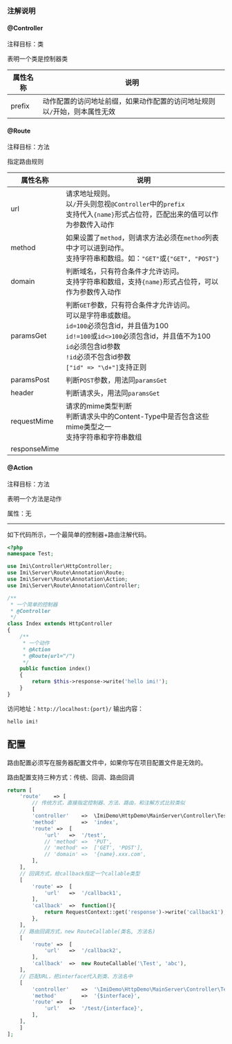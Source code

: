 
### 注解说明

#### @Controller

注释目标：类

表明一个类是控制器类

| 属性名称 | 说明 |
| ------------ | ------------ 
| prefix | 动作配置的访问地址前缀，如果动作配置的访问地址规则以`/`开始，则本属性无效 |

#### @Route

注释目标：方法

指定路由规则

| 属性名称 | 说明 |
| ------------ | ------------ 
| url | 请求地址规则。<br/>以`/`开头则忽视`@Controller`中的`prefix`<br/>支持代入`{name}`形式占位符，匹配出来的值可以作为参数传入动作 |
| method | 如果设置了`method`，则请求方法必须在`method`列表中才可以进到动作。<br/>支持字符串和数组。如：`"GET"`或`{"GET", "POST"}` |
| domain | 判断域名，只有符合条件才允许访问。<br/>支持字符串和数组，支持`{name}`形式占位符，可以作为参数传入动作 |
| paramsGet | 判断`GET`参数，只有符合条件才允许访问。<br/>可以是字符串或数组。<br/>`id=100`必须包含id，并且值为100<br/>`id!=100`或`id<>100`必须包含id，并且值不为100<br/>`id`必须包含id参数<br/>`!id`必须不包含id参数</br>`["id" => "\d+"]`支持正则</br> |
| paramsPost | 判断`POST`参数，用法同`paramsGet` |
| header | 判断请求头，用法同`paramsGet` |
| requestMime | 请求的mime类型判断<br/>判断请求头中的Content-Type中是否包含这些mime类型之一<br/>支持字符串和字符串数组<br/> |
| responseMime |  |

#### @Action

注释目标：方法

表明一个方法是动作

属性：无

---

如下代码所示，一个最简单的控制器+路由注解代码。

```php
<?php
namespace Test;

use Imi\Controller\HttpController;
use Imi\Server\Route\Annotation\Route;
use Imi\Server\Route\Annotation\Action;
use Imi\Server\Route\Annotation\Controller;

/**
 * 一个简单的控制器
 * @Controller
 */
class Index extends HttpController
{
	/**
	 * 一个动作
	 * @Action
	 * @Route(url="/")
	 */
	public function index()
	{
		return $this->response->write('hello imi!');
	}
}
```

访问地址：`http://localhost:{port}/`
输出内容：
```
hello imi!
```

## 配置

路由配置必须写在服务器配置文件中，如果你写在项目配置文件是无效的。

路由配置支持三种方式：传统、回调、路由回调

```php
return [
    'route'    => [
    	// 传统方式，直接指定控制器、方法、路由，和注解方式比较类似
        [
		'controller'	=>	\ImiDemo\HttpDemo\MainServer\Controller\Test::class,
		'method'		=>	'index',
		'route'	=>	[
			'url'	=>	'/test',
			// 'method'	=>	'PUT',
			// 'method'	=>	['GET', 'POST'],
			// 'domain'	=>	'{name}.xxx.com',
		],
	],
	// 回调方式，给callback指定一个callable类型
	[
		'route'	=>	[
			'url'	=>	'/callback1',
		],
		'callback'	=>	function(){
			return RequestContext::get('response')->write('callback1');
		},
	],
	// 路由回调方式，new RouteCallable(类名, 方法名)
	[
		'route'	=>	[
			'url'	=>	'/callback2',
		],
		'callback'	=>	new RouteCallable('\Test', 'abc'),
	],
	// 匹配URL，把interface代入到类、方法名中
	[
		'controller'	=>	'\ImiDemo\HttpDemo\MainServer\Controller\Test{$interface}',
		'method'		=>	'{$interface}',
		'route'	=>	[
			'url'	=>	'/test/{interface}',
		],
	],
    ]
];
```

